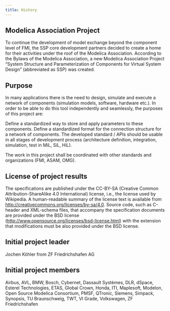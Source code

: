 ```yaml
---
title: History
---
```


## Modelica Association Project

To continue the development of model exchange beyond the component level of FMI, the SSP core development partners decided to create a home for their activities under the roof of the Modelica Association. According to the Bylaws of the Modelica Association, a new Modelica Association Project “System Structure and Parameterization of Components for Virtual System Design” (abbreviated as SSP) was created.

## Purpose

In many applications there is the need to design, simulate and execute a network of components (simulation models, software, hardware etc.). In order to be able to do this tool independently and seamlessly, the purposes of this project are:

Define a standardized way to store and apply parameters to these components.
Define a standardized format for the connection structure for a network of components.
The developed standard / APIs should be usable in all stages of development process (architecture definition, integration, simulation, test in MiL, SiL, HiL).

The work in this project shall be coordinated with other standards and organizations (FMI, ASAM, OMG).

## License of project results

The specifications are published under the CC-BY-SA (Creative Common Attribution-ShareAlike 4.0 International) license, i.e., the license used by Wikipedia. A human-readable summary of the license text is available from http://creativecommons.org/licenses/by-sa/4.0. Source code, such as C-header and XML-schema files, that accompany the specification documents are provided under the BSD license (http://www.opensource.org/licenses/bsd-license.html) with the extension that modifications must be also provided under the BSD license.

## Initial project leader

Jochen Köhler from ZF Friedrichshafen AG

## Initial project members

Airbus, AVL, BMW, Bosch, Cybernet, Dassault Systèmes, DLR, dSpace, Esterel Technologies, ETAS, Global Crown, Honda, ITI, Maplesoft, Modelon, Open Source Modelica Consortium, PMSF, QTronic, Siemens, Simpack, Synopsis, TU Braunschweig, TWT, VI Grade, Volkswagen, ZF Friedrichshafen
